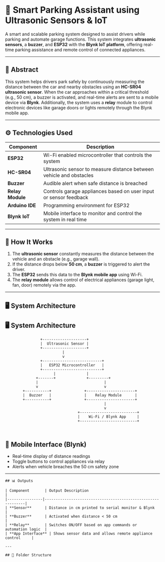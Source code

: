 # 🚗 Smart Parking Assistant using Ultrasonic Sensors & IoT

A smart and scalable parking system designed to assist drivers while parking and automate garage functions. This system integrates **ultrasonic sensors**, a **buzzer**, and **ESP32** with the **Blynk IoT platform**, offering real-time parking assistance and remote control of connected appliances.

---

## 📌 Abstract

This system helps drivers park safely by continuously measuring the distance between the car and nearby obstacles using an **HC-SR04 ultrasonic sensor**. When the car approaches within a critical threshold (e.g., 50 cm), a buzzer is activated, and real-time alerts are sent to a mobile device via **Blynk**. Additionally, the system uses a **relay** module to control electronic devices like garage doors or lights remotely through the Blynk mobile app.

---

## ⚙️ Technologies Used

| Component         | Description                                                                 |
|------------------|-----------------------------------------------------------------------------|
| **ESP32**         | Wi-Fi enabled microcontroller that controls the system                     |
| **HC-SR04**       | Ultrasonic sensor to measure distance between vehicle and obstacles        |
| **Buzzer**        | Audible alert when safe distance is breached                               |
| **Relay Module**  | Controls garage appliances based on user input or sensor feedback          |
| **Arduino IDE**   | Programming environment for ESP32                                           |
| **Blynk IoT**     | Mobile interface to monitor and control the system in real time            |

---

## 🔧 How It Works

1. The **ultrasonic sensor** constantly measures the distance between the vehicle and an obstacle (e.g., garage wall).
2. If the distance drops below **50 cm**, a **buzzer** is triggered to alert the driver.
3. The **ESP32** sends this data to the **Blynk mobile app** using Wi-Fi.
4. The **relay module** allows control of electrical appliances (garage light, fan, door) remotely via the app.

---

## 🖥️ System Architecture
## 🖥️ System Architecture

```plaintext
                +--------------------+
                |  Ultrasonic Sensor |
                +--------------------+
                          |
                          v
                +---------------------------+
                |   ESP32 Microcontroller   |
                +---------------------------+
                      |              |
              +-------+              +---------+
              |                              |
              v                              v
        +-----------+               +----------------------+
        |  Buzzer   |               |    Relay Module      |
        +-----------+               +----------------------+
                                             |
                                             v
                                 +--------------------------+
                                 |    Wi-Fi / Blynk App     |
                                 +--------------------------+



```

## 📲 Mobile Interface (Blynk)

- Real-time display of distance readings  
- Toggle buttons to control appliances via relay  
- Alerts when vehicle breaches the 50 cm safety zone

---
```
## 📊 Outputs

| Component       | Output Description                                          |
|----------------|-------------------------------------------------------------|
| **Sensor**      | Distance in cm printed to serial monitor & Blynk           |
| **Buzzer**      | Activated when distance < 50 cm                            |
| **Relay**       | Switches ON/OFF based on app commands or automation logic  |
| **App Interface** | Shows sensor data and allows remote appliance control     |

---

## 📁 Folder Structure





